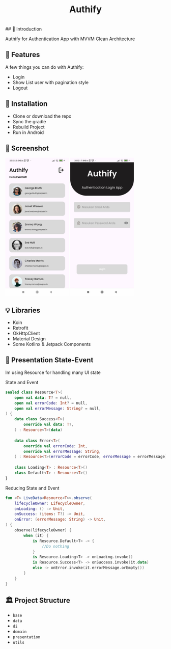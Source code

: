 <h1 align="center"> Authify</h1> <br>
## <a name="introduction"></a> 🤖 Introduction

Authify for Authentication App with MVVM Clean Architecture

## <a name="features"></a> 🦾 Features

A few things you can do with Authify:

* Login
* Show List user with pagination style
* Logout


## <a name="installation"></a> 🚗 Installation

- Clone or download the repo
- Sync the gradle
- Rebuild Project
- Run in Android

## <a name="screenshot"></a> 📸 Screenshot
<img src='https://github.com/WyArtStudio/Authify/blob/master/ss%20authify%201.jpeg' width='200'>
<img src='https://github.com/WyArtStudio/Authify/blob/master/ss%20authify%202.jpeg' width='200'>

## <a name="libraries"></a> 💡 Libraries

* Koin
* Retrofit
* OkHttpClient
* Material Design
* Some Kotlinx & Jetpack Components

## <a name="presentation-state-event"></a> 💨 Presentation State-Event
Im using Resource for handling many UI state 

State and Event
```kotlin
sealed class Resource<T>(
    open val data: T? = null,
    open val errorCode: Int? = null,
    open val errorMessage: String? = null,
) {
    data class Success<T>(
        override val data: T?,
    ) : Resource<T>(data)

    data class Error<T>(
        override val errorCode: Int,
        override val errorMessage: String,
    ) : Resource<T>(errorCode = errorCode, errorMessage = errorMessage)

    class Loading<T> : Resource<T>()
    class Default<T> : Resource<T>()
}
```
Reducing State and Event

```kotlin
fun <T> LiveData<Resource<T>>.observe(
	lifecycleOwner: LifecycleOwner,
	onLoading: () -> Unit,
	onSuccess: (items: T?) -> Unit,
	onError: (errorMessage: String) -> Unit,
) {
	observe(lifecycleOwner) {
		when (it) {
			is Resource.Default<T> -> {
				//Do nothing
			}
			is Resource.Loading<T> -> onLoading.invoke()
			is Resource.Success<T> -> onSuccess.invoke(it.data)
			else -> onError.invoke(it.errorMessage.orEmpty())
		}
	}
}
```

## <a name="project-structure"></a> 🏛 Project Structure

 - `base`
 - `data`
 - `di`
 - `domain`
 - `presentation`
 - `utils`
